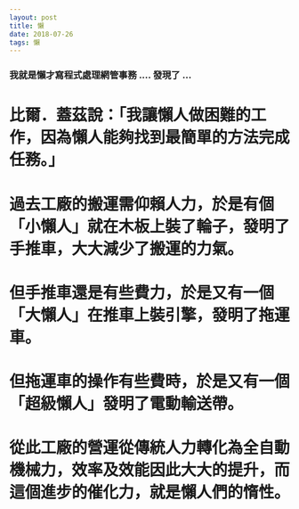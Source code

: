```yaml
---
layout: post
title: 懶
date: 2018-07-26
tags: 懶
---
```


### 我就是懶才寫程式處理網管事務 .... 發現了 ...

# 比爾．蓋茲說：「我讓懶人做困難的工作，因為懶人能夠找到最簡單的方法完成任務。」

# 過去工廠的搬運需仰賴人力，於是有個「小懶人」就在木板上裝了輪子，發明了手推車，大大減少了搬運的力氣。

# 但手推車還是有些費力，於是又有一個「大懶人」在推車上裝引擎，發明了拖運車。

# 但拖運車的操作有些費時，於是又有一個「超級懶人」發明了電動輸送帶。

# 從此工廠的營運從傳統人力轉化為全自動機械力，效率及效能因此大大的提升，而這個進步的催化力，就是懶人們的惰性。

